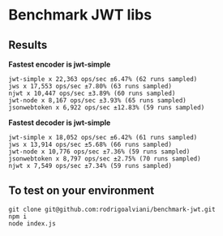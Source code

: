 # Benchmark JWT libs

## Results

**Fastest encoder is jwt-simple**
```
jwt-simple x 22,363 ops/sec ±6.47% (62 runs sampled)
jws x 17,553 ops/sec ±7.80% (63 runs sampled)
njwt x 10,447 ops/sec ±3.89% (60 runs sampled)
jwt-node x 8,167 ops/sec ±3.93% (65 runs sampled)
jsonwebtoken x 6,922 ops/sec ±12.83% (59 runs sampled)
```
**Fastest decoder is jwt-simple**
```
jwt-simple x 18,052 ops/sec ±6.42% (61 runs sampled)
jws x 13,914 ops/sec ±5.68% (66 runs sampled)
jwt-node x 10,776 ops/sec ±7.36% (59 runs sampled)
jsonwebtoken x 8,797 ops/sec ±2.75% (70 runs sampled)
njwt x 7,549 ops/sec ±7.34% (59 runs sampled)
```

## To test on your environment
```
git clone git@github.com:rodrigoalviani/benchmark-jwt.git
npm i
node index.js
```